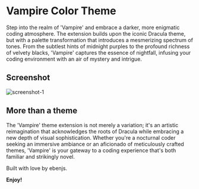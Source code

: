 # Vampire Color Theme

Step into the realm of 'Vampire' and embrace a darker, more enigmatic coding atmosphere. The extension builds upon the iconic Dracula theme, but with a palette transformation that introduces a mesmerizing spectrum of tones. From the subtlest hints of midnight purples to the profound richness of velvety blacks, 'Vampire' captures the essence of nightfall, infusing your coding environment with an air of mystery and intrigue.

## Screenshot

<img src="screenshots/shoot-1.png" alt="screenshot-1" />

## More than a theme

The 'Vampire' theme extension is not merely a variation; it's an artistic reimagination that acknowledges the roots of Dracula while embracing a new depth of visual sophistication. Whether you're a nocturnal coder seeking an immersive ambiance or an aficionado of meticulously crafted themes, 'Vampire' is your gateway to a coding experience that's both familiar and strikingly novel.

Built with love by ebenjs.

**Enjoy!**
